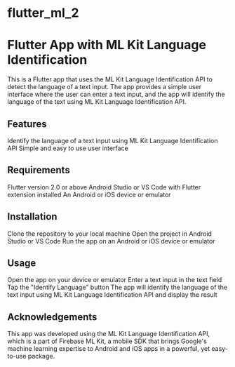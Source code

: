 # flutter_ml_2

# Flutter App with ML Kit Language Identification
This is a Flutter app that uses the ML Kit Language Identification API to detect the language of a text input. The app provides a simple user interface where the user can enter a text input, and the app will identify the language of the text using ML Kit Language Identification API.

## Features
Identify the language of a text input using ML Kit Language Identification API
Simple and easy to use user interface

## Requirements
Flutter version 2.0 or above
Android Studio or VS Code with Flutter extension installed
An Android or iOS device or emulator

## Installation
Clone the repository to your local machine
Open the project in Android Studio or VS Code
Run the app on an Android or iOS device or emulator

## Usage
Open the app on your device or emulator
Enter a text input in the text field
Tap the "Identify Language" button
The app will identify the language of the text input using ML Kit Language Identification API and display the result

## Acknowledgements
This app was developed using the ML Kit Language Identification API, which is a part of Firebase ML Kit, a mobile SDK that brings Google's machine learning expertise to Android and iOS apps in a powerful, yet easy-to-use package.
